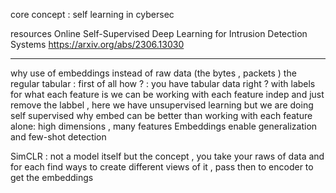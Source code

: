 core concept : self learning in cybersec

resources
Online Self-Supervised Deep Learning for Intrusion Detection Systems
https://arxiv.org/abs/2306.13030


-------------
why use of embeddings instead of raw data (the bytes , packets ) the regular tabular :
first of all how ? : you have tabular data right ? with labels for what each feature is 
we can be working with each feature indep and just remove the labbel , here we have unsupervised learning but we are doing self supervised 
why embed can be better than working with each feature alone:
high dimensions , many features
Embeddings enable generalization and few-shot detection

SimCLR :
not a model itself but the concept , you take your raws of data and for each find ways to create different views of it , pass then to encoder to get the embeddings


